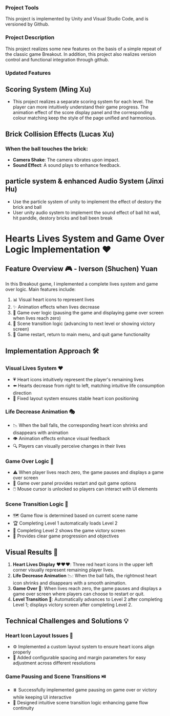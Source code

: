 ### **Project Tools**

This project is implemented by Unity and Visual Studio Code, and is versioned by Github.


### **Project Description**

This project realizes some new features on the basis of a simple repeat of the classic game Breakout. In addition, this project also realizes version control and functional integration through github.

### **Updated Features**

## Scoring System (Ming Xu)
- This project realizes a separate scoring system for each level. The player can more intuitively understand their game progress. The animation effect of the score display panel and the corresponding colour matching keep the style of the page unified and harmonious.



## Brick Collision Effects (Lucas Xu)

### When the ball touches the brick:
- **Camera Shake**: The camera vibrates upon impact.
- **Sound Effect**: A sound plays to enhance feedback.

## particle system & enhanced Audio System (Jinxi Hu)
- Use the particle system of unity to implement the effect of destory the brick and ball
- User unity audio system to implement the sound effect of ball hit wall, hit panddle, destory bricks and ball been break


# Hearts Lives System and Game Over Logic Implementation ❤️

## Feature Overview 🎮 - Iverson (Shuchen) Yuan

In this Breakout game, I implemented a complete lives system and game over logic. Main features include:

1. 📊 Visual heart icons to represent lives
2. ✨ Animation effects when lives decrease
3. 🛑 Game over logic (pausing the game and displaying game over screen when lives reach zero)
4. 🔄 Scene transition logic (advancing to next level or showing victory screen)
5. 🎲 Game restart, return to main menu, and quit game functionality

## Implementation Approach 🛠️

### Visual Lives System ❤️

- 💗 Heart icons intuitively represent the player's remaining lives
- ⬅️ Hearts decrease from right to left, matching intuitive life consumption direction
- 📏 Fixed layout system ensures stable heart icon positioning

### Life Decrease Animation 🎭

- 📉 When the ball falls, the corresponding heart icon shrinks and disappears with animation
- 👁️ Animation effects enhance visual feedback
- 🔍 Players can visually perceive changes in their lives

### Game Over Logic 🏁

- ⚠️ When player lives reach zero, the game pauses and displays a game over screen
- 🔄 Game over panel provides restart and quit game options
- 🖱️ Mouse cursor is unlocked so players can interact with UI elements

### Scene Transition Logic 🚪

- 🗺️ Game flow is determined based on current scene name
- 🏆 Completing Level 1 automatically loads Level 2
- 🎉 Completing Level 2 shows the game victory screen
- 🧭 Provides clear game progression and objectives

## Visual Results 📸

1. **Heart Lives Display** ❤️❤️❤️: Three red heart icons in the upper left corner visually represent remaining player lives.
2. **Life Decrease Animation** 📉: When the ball falls, the rightmost heart icon shrinks and disappears with a smooth animation.
3. **Game Over** 🛑: When lives reach zero, the game pauses and displays a game over screen where players can choose to restart or quit.
4. **Level Transition** 🔄: Automatically advances to Level 2 after completing Level 1; displays victory screen after completing Level 2.

## Technical Challenges and Solutions 💡

### Heart Icon Layout Issues 📐

- ⚙️ Implemented a custom layout system to ensure heart icons align properly
- 🔧 Added configurable spacing and margin parameters for easy adjustment across different resolutions

### Game Pausing and Scene Transitions ⏯️

- ⏸️ Successfully implemented game pausing on game over or victory while keeping UI interactive
- 🧩 Designed intuitive scene transition logic enhancing game flow continuity
